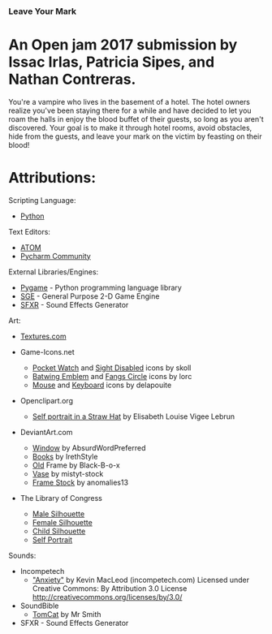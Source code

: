 ### Leave Your Mark
An Open jam 2017 submission by Issac Irlas, Patricia Sipes, and Nathan Contreras.
=====

You're a vampire who lives in the basement of a hotel.  The hotel owners realize you've been staying there for a while and have decided to let you roam the halls in enjoy the blood buffet of their guests, so long as you aren't discovered.  Your goal is to make it through hotel rooms, avoid obstacles, hide from the guests, and leave your mark on the victim by feasting on their blood!

Attributions:
=====
Scripting Language:
  * [Python](https://www.python.org/)
  
Text Editors:
  * [ATOM](https://atom.io/)
  * [Pycharm Community](https://www.jetbrains.com/pycharm/download/#section=windows)
  
External Libraries/Engines:
  * [Pygame](https://www.pygame.org/) - Python programming language library
  * [SGE](http://stellarengine.nongnu.org/) - General Purpose 2-D Game Engine
  * [SFXR](http://www.drpetter.se/project_sfxr.html) - Sound Effects Generator
  
Art:
  * [Textures.com](Textures.com)
  * Game-Icons.net  
    * [Pocket Watch](http://game-icons.net/skoll/originals/pocket-watch.html) and [Sight Disabled](http://game-icons.net/skoll/originals/sight-disabled.html) icons by skoll
    * [Batwing Emblem](http://game-icons.net/lorc/originals/batwing-emblem.html) and [Fangs Circle](http://game-icons.net/lorc/originals/fangs-circle.html) icons by lorc
    * [Mouse](http://game-icons.net/delapouite/originals/mouse.html) and [Keyboard](http://game-icons.net/delapouite/originals/keyboard.html) icons by delapouite
  
  * Openclipart.org
    * [Self portrait in a Straw Hat](https://openclipart.org/detail/219600/self-portrait-in-a-straw-hat-by-elisabeth-louise-vigee-lebrun) by Elisabeth Louise Vigee Lebrun
  
  * DeviantArt.com
    * [Window](https://absurdwordpreferred.deviantart.com/art/Window-transparent-PNG-163124311) by AbsurdWordPreferred
    * [Books](https://irethstyle.deviantart.com/art/Books-png-677345370) by IrethStyle
    * [Old](https://black-b-o-x.deviantart.com/art/Old-Frame-344683561) Frame by Black-B-o-x
    * [Vase](https://mistyt-stock.deviantart.com/art/vase-436021276) by mistyt-stock
    * [Frame Stock](https://anomalies13.deviantart.com/art/Frame-Stock-284528582) by anomalies13
  
  * The Library of Congress
    * [Male Silhouette](http://www.loc.gov/pictures/item/2015650339/)
    * [Female Silhouette](http://www.loc.gov/pictures/item/2004662032/)
    * [Child Silhouette](http://www.loc.gov/pictures/item/2015650344/)
    * [Self Portrait](https://openclipart.org/detail/219600/self-portrait-in-a-straw-hat-by-elisabeth-louise-vigee-lebrun)
 
 Sounds:
  * Incompetech
    * ["Anxiety"](http://incompetech.com/music/royalty-free/?keywords=anxiety) by Kevin MacLeod (incompetech.com)
      Licensed under Creative Commons: By Attribution 3.0 License
      http://creativecommons.org/licenses/by/3.0/
  * SoundBible
    * [TomCat](http://soundbible.com/1687-TomCat.html) by Mr Smith
  * SFXR - Sound Effects Generator
